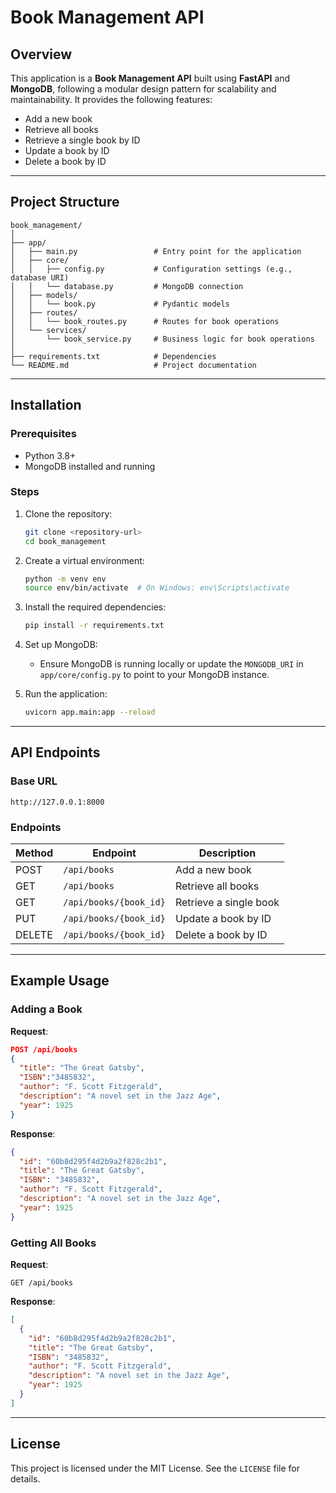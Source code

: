 # Book Management API

## Overview

This application is a **Book Management API** built using **FastAPI** and **MongoDB**, following a modular design pattern for scalability and maintainability. It provides the following features:

- Add a new book
- Retrieve all books
- Retrieve a single book by ID
- Update a book by ID
- Delete a book by ID

---

## Project Structure

```
book_management/
│
├── app/
│   ├── main.py                 # Entry point for the application
│   ├── core/
│   │   ├── config.py           # Configuration settings (e.g., database URI)
│   │   └── database.py         # MongoDB connection
│   ├── models/
│   │   └── book.py             # Pydantic models
│   ├── routes/
│   │   └── book_routes.py      # Routes for book operations
│   └── services/
│       └── book_service.py     # Business logic for book operations
│
├── requirements.txt            # Dependencies
└── README.md                   # Project documentation
```

---

## Installation

### Prerequisites

- Python 3.8+
- MongoDB installed and running

### Steps

1. Clone the repository:

   ```bash
   git clone <repository-url>
   cd book_management
   ```

2. Create a virtual environment:

   ```bash
   python -m venv env
   source env/bin/activate  # On Windows: env\Scripts\activate
   ```

3. Install the required dependencies:

   ```bash
   pip install -r requirements.txt
   ```

4. Set up MongoDB:

   - Ensure MongoDB is running locally or update the `MONGODB_URI` in `app/core/config.py` to point to your MongoDB instance.

5. Run the application:
   ```bash
   uvicorn app.main:app --reload
   ```

---

## API Endpoints

### Base URL

`http://127.0.0.1:8000`

### Endpoints

| Method | Endpoint               | Description            |
| ------ | ---------------------- | ---------------------- |
| POST   | `/api/books`           | Add a new book         |
| GET    | `/api/books`           | Retrieve all books     |
| GET    | `/api/books/{book_id}` | Retrieve a single book |
| PUT    | `/api/books/{book_id}` | Update a book by ID    |
| DELETE | `/api/books/{book_id}` | Delete a book by ID    |

---

## Example Usage

### Adding a Book

**Request**:

```json
POST /api/books
{
  "title": "The Great Gatsby",
  "ISBN":"3485832",
  "author": "F. Scott Fitzgerald",
  "description": "A novel set in the Jazz Age",
  "year": 1925
}
```

**Response**:

```json
{
  "id": "60b8d295f4d2b9a2f828c2b1",
  "title": "The Great Gatsby",
  "ISBN": "3485832",
  "author": "F. Scott Fitzgerald",
  "description": "A novel set in the Jazz Age",
  "year": 1925
}
```

### Getting All Books

**Request**:

```http
GET /api/books
```

**Response**:

```json
[
  {
    "id": "60b8d295f4d2b9a2f828c2b1",
    "title": "The Great Gatsby",
    "ISBN": "3485832",
    "author": "F. Scott Fitzgerald",
    "description": "A novel set in the Jazz Age",
    "year": 1925
  }
]
```

---

## License

This project is licensed under the MIT License. See the `LICENSE` file for details.
